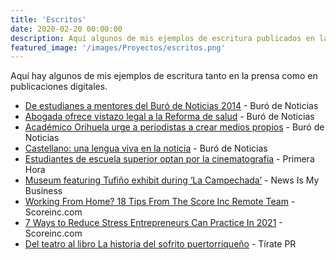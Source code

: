 ```yaml
---
title: 'Escritos'
date: 2020-02-20 00:00:00
description: Aquí algunos de mis ejemplos de escritura publicados en la prensa tradicional y medios digitales.
featured_image: '/images/Proyectos/escritos.png'
---
```


Aquí hay algunos de mis ejemplos de escritura tanto en la prensa como en publicaciones digitales.

* [De estudianes a mentores del Buró de Noticias 2014](http://burodenoticias.com/de-estudiantes-a-mentores-del-buro-de-noticias-2014/) - Buró de Noticias
* [Abogada ofrece vistazo legal a la Reforma de salud](http://burodenoticias.com/abogada-ofrece-vistazo-legal-a-la-reforma-de-salud/) - Buró de Noticias 
* [Académico Orihuela urge a periodistas a crear medios propios](http://burodenoticias.com/orihuela-apuesta-por-los-nuevos-medios/) - Buró de Noticias
* [Castellano: una lengua viva en la noticia](http://burodenoticias.com/castellano-una-lengua-viva-en-la-noticia/) - Buró de Noticias
* [Estudiantes de escuela superior optan por la cinematografía](https://www.primerahora.com/entretenimiento/cine-tv/notas/estudiantes-de-escuela-superior-optan-por-la-cinematografia-video/) - Primera Hora
* [Museum featuring Tufiño exhibit during ‘La Campechada’](http://newsismybusiness.com/featuring-exhibit-campechada/) - News Is My Business
* [Working From Home? 18 Tips From The Score Inc Remote Team](https://www.scoreceo.com/working-from-home-18-tips-from-the-score-remote-team/) - Scoreinc.com
* [7 Ways to Reduce Stress Entrepreneurs Can Practice In 2021](https://www.scoreinc.com/7-ways-to-reduce-stress-entrepreneurs-can-practice-in-2021/) - Scoreinc.com
* [Del teatro al libro La historia del sofrito puertorriqueño](https://tiratepuertorico.com/del-teatro-al-libro-la-historia-del-sofrito-puertorriqueno/) - Tírate PR
